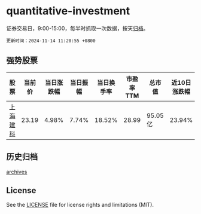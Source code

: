 # quantitative-investment

证券交易日，9:00-15:00，每半时抓取一次数据，按天[归档](archives)。

`更新时间：2024-11-14 11:20:55 +0800`

## 强势股票

|股票|当前价|当日涨跌幅|当日振幅|当日换手率|市盈率TTM|总市值|近10日涨跌幅|
|----|----|----|----|----|----|----|----|
|[上海建科](https://xueqiu.com/S/SH603153)|23.19|4.98%|7.74%|18.52%|28.99|95.05亿|23.94%|

## 历史归档

[archives](archives)

## License

See the [LICENSE](LICENSE) file for license rights and limitations (MIT).